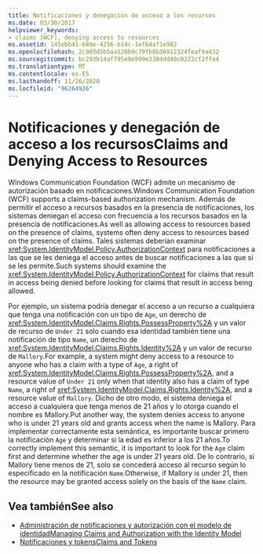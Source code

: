 ```yaml
---
title: Notificaciones y denegación de acceso a los recursos
ms.date: 03/30/2017
helpviewer_keywords:
- claims [WCF], denying access to resources
ms.assetid: 145ebb41-680e-4256-b14c-1efb4af1e982
ms.openlocfilehash: 2c903d5b5aa520b9c79fb8b36912324feaf9a432
ms.sourcegitcommit: bc293b14af795e0e999e3304dd40c0222cf2ffe4
ms.translationtype: MT
ms.contentlocale: es-ES
ms.lasthandoff: 11/26/2020
ms.locfileid: "96264926"
---
```

# <a name="claims-and-denying-access-to-resources"></a><span data-ttu-id="bb102-102">Notificaciones y denegación de acceso a los recursos</span><span class="sxs-lookup"><span data-stu-id="bb102-102">Claims and Denying Access to Resources</span></span>

<span data-ttu-id="bb102-103">Windows Communication Foundation (WCF) admite un mecanismo de autorización basado en notificaciones.</span><span class="sxs-lookup"><span data-stu-id="bb102-103">Windows Communication Foundation (WCF) supports a claims-based authorization mechanism.</span></span> <span data-ttu-id="bb102-104">Además de permitir el acceso a recursos basados en la presencia de notificaciones, los sistemas deniegan el acceso con frecuencia a los recursos basados en la presencia de notificaciones.</span><span class="sxs-lookup"><span data-stu-id="bb102-104">As well as allowing access to resources based on the presence of claims, systems often deny access to resources based on the presence of claims.</span></span> <span data-ttu-id="bb102-105">Tales sistemas deberían examinar <xref:System.IdentityModel.Policy.AuthorizationContext> para notificaciones a las que se les deniega el acceso antes de buscar notificaciones a las que sí se les permite.</span><span class="sxs-lookup"><span data-stu-id="bb102-105">Such systems should examine the <xref:System.IdentityModel.Policy.AuthorizationContext> for claims that result in access being denied before looking for claims that result in access being allowed.</span></span>  
  
 <span data-ttu-id="bb102-106">Por ejemplo, un sistema podría denegar el acceso a un recurso a cualquiera que tenga una notificación con un tipo de `Age`, un derecho de <xref:System.IdentityModel.Claims.Rights.PossessProperty%2A> y un valor de recurso de `Under 21` solo cuando esa identidad también tiene una notificación de tipo `Name`, un derecho de <xref:System.IdentityModel.Claims.Rights.Identity%2A> y un valor de recurso de `Mallory`.</span><span class="sxs-lookup"><span data-stu-id="bb102-106">For example, a system might deny access to a resource to anyone who has a claim with a type of `Age`, a right of <xref:System.IdentityModel.Claims.Rights.PossessProperty%2A>, and a resource value of `Under 21` only when that identity also has a claim of type `Name`, a right of <xref:System.IdentityModel.Claims.Rights.Identity%2A>, and a resource value of `Mallory`.</span></span> <span data-ttu-id="bb102-107">Dicho de otro modo, el sistema deniega el acceso a cualquiera que tenga menos de 21 años y lo otorga cuando el nombre es Mallory.</span><span class="sxs-lookup"><span data-stu-id="bb102-107">Put another way, the system denies access to anyone who is under 21 years old and grants access when the name is Mallory.</span></span> <span data-ttu-id="bb102-108">Para implementar correctamente esta semántica, es importante buscar primero la notificación `Age` y determinar si la edad es inferior a los 21 años.</span><span class="sxs-lookup"><span data-stu-id="bb102-108">To correctly implement this semantic, it is important to look for the `Age` claim first and determine whether the age is under 21 years old.</span></span> <span data-ttu-id="bb102-109">De lo contrario, si Mallory tiene menos de 21, solo se concederá acceso al recurso según lo especificado en la notificación `Name`.</span><span class="sxs-lookup"><span data-stu-id="bb102-109">Otherwise, if Mallory is under 21, then the resource may be granted access solely on the basis of the `Name` claim.</span></span>  
  
## <a name="see-also"></a><span data-ttu-id="bb102-110">Vea también</span><span class="sxs-lookup"><span data-stu-id="bb102-110">See also</span></span>

- [<span data-ttu-id="bb102-111">Administración de notificaciones y autorización con el modelo de identidad</span><span class="sxs-lookup"><span data-stu-id="bb102-111">Managing Claims and Authorization with the Identity Model</span></span>](managing-claims-and-authorization-with-the-identity-model.md)
- [<span data-ttu-id="bb102-112">Notificaciones y tokens</span><span class="sxs-lookup"><span data-stu-id="bb102-112">Claims and Tokens</span></span>](claims-and-tokens.md)
